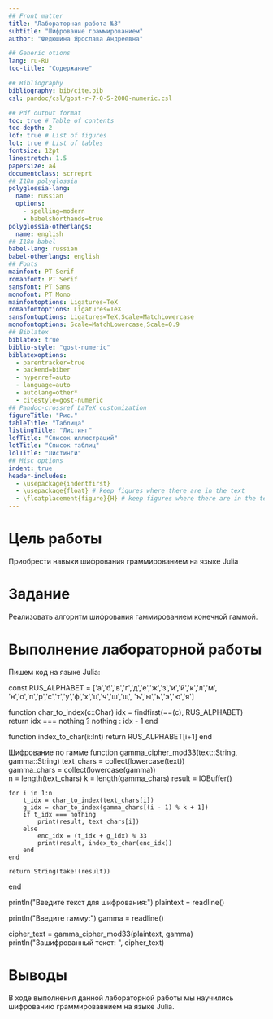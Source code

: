 ```yaml
---
## Front matter
title: "Лабораторная работа №3"
subtitle: "Шифрование граммированием"
author: "Федюшина Ярослава Андреевна"

## Generic otions
lang: ru-RU
toc-title: "Содержание"

## Bibliography
bibliography: bib/cite.bib
csl: pandoc/csl/gost-r-7-0-5-2008-numeric.csl

## Pdf output format
toc: true # Table of contents
toc-depth: 2
lof: true # List of figures
lot: true # List of tables
fontsize: 12pt
linestretch: 1.5
papersize: a4
documentclass: scrreprt
## I18n polyglossia
polyglossia-lang:
  name: russian
  options:
	- spelling=modern
	- babelshorthands=true
polyglossia-otherlangs:
  name: english
## I18n babel
babel-lang: russian
babel-otherlangs: english
## Fonts
mainfont: PT Serif
romanfont: PT Serif
sansfont: PT Sans
monofont: PT Mono
mainfontoptions: Ligatures=TeX
romanfontoptions: Ligatures=TeX
sansfontoptions: Ligatures=TeX,Scale=MatchLowercase
monofontoptions: Scale=MatchLowercase,Scale=0.9
## Biblatex
biblatex: true
biblio-style: "gost-numeric"
biblatexoptions:
  - parentracker=true
  - backend=biber
  - hyperref=auto
  - language=auto
  - autolang=other*
  - citestyle=gost-numeric
## Pandoc-crossref LaTeX customization
figureTitle: "Рис."
tableTitle: "Таблица"
listingTitle: "Листинг"
lofTitle: "Список иллюстраций"
lotTitle: "Список таблиц"
lolTitle: "Листинги"
## Misc options
indent: true
header-includes:
  - \usepackage{indentfirst}
  - \usepackage{float} # keep figures where there are in the text
  - \floatplacement{figure}{H} # keep figures where there are in the text
---
```


# Цель работы

Приобрести навыки шифрования граммированием на языке Julia

# Задание

Реализовать алгоритм шифрования гаммированием конечной гаммой.

# Выполнение лабораторной работы

Пишем код на языке Julia:

const RUS_ALPHABET = ['а','б','в','г','д','е','ж','з','и','й','к','л','м',
                      'н','о','п','р','с','т','у','ф','х','ц','ч','ш','щ',
                      'ъ','ы','ь','э','ю','я']

function char_to_index(c::Char)
    idx = findfirst(==(c), RUS_ALPHABET)
    return idx === nothing ? nothing : idx - 1
end

function index_to_char(i::Int)
    return RUS_ALPHABET[i+1]
end

Шифрование по гамме
function gamma_cipher_mod33(text::String, gamma::String)
    text_chars = collect(lowercase(text))   
    gamma_chars = collect(lowercase(gamma))  
    n = length(text_chars)
    k = length(gamma_chars)
    result = IOBuffer()

    for i in 1:n
        t_idx = char_to_index(text_chars[i])
        g_idx = char_to_index(gamma_chars[(i - 1) % k + 1])
        if t_idx === nothing
            print(result, text_chars[i]) 
        else
            enc_idx = (t_idx + g_idx) % 33
            print(result, index_to_char(enc_idx))
        end
    end

    return String(take!(result))
end

println("Введите текст для шифрования:")
plaintext = readline()

println("Введите гамму:")
gamma = readline()

cipher_text = gamma_cipher_mod33(plaintext, gamma)
println("Зашифрованный текст: ", cipher_text)


# Выводы

В ходе выполнения данной лабораторной работы мы научились шифрованию граммировавнием на языке Julia. 
